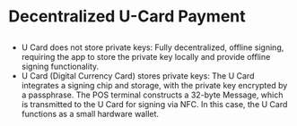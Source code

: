 # Decentralized U-Card Payment
##

- U Card does not store private keys: Fully decentralized, offline signing, requiring the app to store the private key locally and provide offline signing functionality.
- U Card (Digital Currency Card) stores private keys: The U Card integrates a signing chip and storage, with the private key encrypted by a passphrase. The POS terminal constructs a 32-byte Message, which is transmitted to the U Card for signing via NFC. In this case, the U Card functions as a small hardware wallet.
